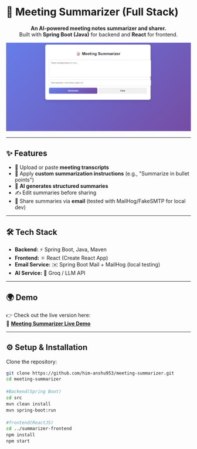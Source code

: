 # 📝 Meeting Summarizer (Full Stack)

<p align="center">
  <b>An AI-powered meeting notes summarizer and sharer.</b><br/>
  Built with <b>Spring Boot (Java)</b> for backend and <b>React</b> for frontend.
</p>

<p align="center">
  <a href="https://meeting-summarizer-tau.vercel.app/"><img src="frontend-preview.png" /></a>
</p>

---

## ✨ Features

- 📂 Upload or paste **meeting transcripts**  
- 📝 Apply **custom summarization instructions** (e.g., "Summarize in bullet points")  
- 🤖 **AI generates structured summaries**  
- ✍️ Edit summaries before sharing  
- 📧 Share summaries via **email** (tested with MailHog/FakeSMTP for local dev)  

---

## 🛠️ Tech Stack

- **Backend:** ⚡ Spring Boot, Java, Maven  
- **Frontend:** ⚛️ React (Create React App)  
- **Email Service:** ✉️ Spring Boot Mail + MailHog (local testing)  
- **AI Service:** 🤖 Groq / LLM API  

---

## 🌍 Demo

👉 Check out the live version here:  
🔗 [**Meeting Summarizer Live Demo**](https://meeting-summarizer-tau.vercel.app/)  

---

## ⚙️ Setup & Installation

Clone the repository:
```bash
git clone https://github.com/him-anshu953/meeting-summarizer.git
cd meeting-summarizer

#Backend(Spring Boot)
cd src
mvn clean install
mvn spring-boot:run

#frontend(ReactJS)
cd ../summarizer-frontend
npm install
npm start
